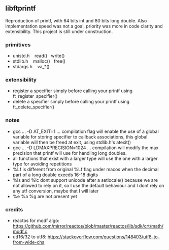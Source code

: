 ## libftprintf
Reproduction of printf, with 64 bits int and 80 bits long double. Also implementation speed was not a goal, priority was more in code clarity and extensibility. This project is still under construction.

### primitives
* unistd.h&nbsp;&nbsp;&nbsp;&nbsp;read()&nbsp;&nbsp;&nbsp;write()
* stdlib.h&nbsp;&nbsp;&nbsp;&nbsp;malloc()&nbsp;&nbsp;&nbsp;free()
* stdargs.h&nbsp;&nbsp;&nbsp;&nbsp;va_*()

### extensibility
* register a specifier simply before calling your printf using ft_register_specifier()
* delete a specifier simply before calling your printf using ft_delete_specifier()

### notes
* gcc ... -D AT_EXIT=1 ... compilation flag will enable the use of a global variable for storing specifier to callback associations, this global variable will then be freed at exit, using stdlib.h's atexit()
* gcc ... -D LDMAXPRECISION=1024 ... compilation will modify the max precision that printf will use for handling long doubles.
* all functions that exist with a larger type will use the one with a larger type for avoiding repetitions 
* %Lf&nbsp;is different from original %Lf flag under macos when the decimal part of a long double exeeds 16-18 digits
* %ls and %lc dont support unicode after a setlocale() because we are not allowed to rely on it, so I use the default behaviour and I dont rely on any utf conversion, maybe that I will later
* %e %a %g are not present yet
### credits
* reactos for modf algo: https://github.com/mirror/reactos/blob/master/reactos/lib/sdk/crt/math/modf.c
* utf16/32 to utf8: https://stackoverflow.com/questions/148403/utf8-to-from-wide-cha

